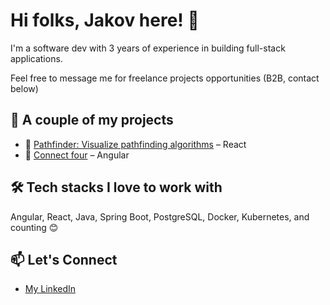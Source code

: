 # Hi folks, Jakov here! 👋
I'm a software dev with 3 years of experience in building full-stack applications.

Feel free to message me for freelance projects opportunities (B2B, contact below)

## 🚀 A couple of my projects
- 📝 [Pathfinder: Visualize pathfinding algorithms](https://visualizer-alg.netlify.app/) – React
- 📅 [Connect four](https://connect-four-to-win.netlify.app/) – Angular

## 🛠️ Tech stacks I love to work with
Angular, React, Java, Spring Boot, PostgreSQL, Docker, Kubernetes, and counting 😊

## 📫 Let's Connect
- [My LinkedIn](https://www.linkedin.com/in/jakov-gracin/)
